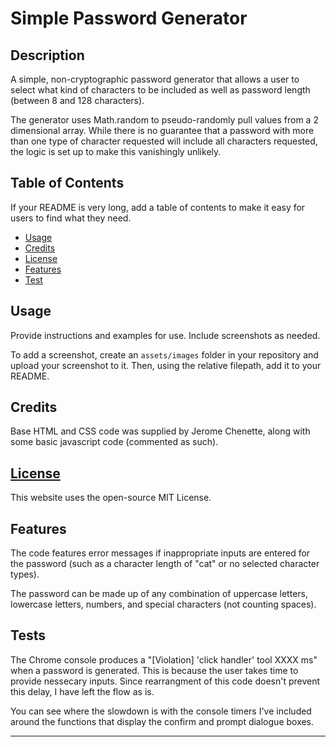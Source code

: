 # Simple Password Generator

## Description 

A simple, non-cryptographic password generator that allows a user to select what kind of characters to be included as well as password length (between 8 and 128 characters).

The generator uses Math.random to pseudo-randomly pull values from a 2 dimensional array. While there is no guarantee that a password with more than one type of character requested will include all characters requested, the logic is set up to make this vanishingly unlikely. 

## Table of Contents

If your README is very long, add a table of contents to make it easy for users to find what they need.

* [Usage](#usage)
* [Credits](#credits)
* [License](#license)
* [Features](#features)
* [Test](#tests)


## Usage 

Provide instructions and examples for use. Include screenshots as needed. 

To add a screenshot, create an `assets/images` folder in your repository and upload your screenshot to it. Then, using the relative filepath, add it to your README.

## Credits

Base HTML and CSS code was supplied by Jerome Chenette, along with some basic javascript code (commented as such).

## [License](./LICENSE)
This website uses the open-source MIT License.

## Features

The code features error messages if inappropriate inputs are entered for the password (such as a character length of "cat" or no selected character types).

The password can be made up of any combination of uppercase letters, lowercase letters, numbers, and special characters (not counting spaces). 

## Tests

The Chrome console produces a "[Violation] 'click handler' tool XXXX ms" when a password is generated. This is because the user takes time to provide nessecary inputs. Since rearrangment of this code doesn't prevent this delay, I have left the flow as is. 

You can see where the slowdown is with the console timers I've included around the functions that display the confirm and prompt dialogue boxes.

---